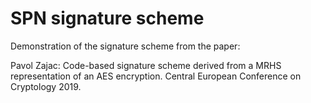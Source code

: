# SPN signature scheme

Demonstration of the signature scheme from the paper:

Pavol Zajac: Code-based signature scheme derived from a MRHS representation of an AES encryption. Central European Conference on Cryptology 2019.

